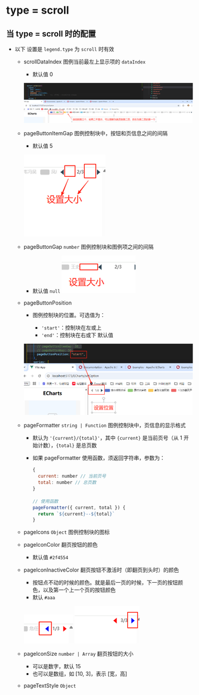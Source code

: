 # type = scroll

## 当 type = scroll 时的配置

+ 以下 设置是 `legend.type` 为 `scroll` 时有效

  + scrollDataIndex 图例当前最左上显示项的 `dataIndex`

    + 默认值 0

    ![alt text](images/scrollDataIndex.png)

  + pageButtonItemGap 图例控制块中，按钮和页信息之间的间隔

    + 默认值 5

    ![alt text](images/pageButtonItemGap.png)

  + pageButtonGap `number` 图例控制块和图例项之间的间隔

    + 默认值 `null`
    ![alt text](images/pageButtonGap.png)

  + pageButtonPosition

    + 图例控制块的位置。可选值为：

      + `'start'`：控制块在左或上
      + `'end'`：控制块在右或下 默认值

    ![alt text](images/pageButtonPosition.png)

  + pageFormatter `string | Function` 图例控制块中，页信息的显示格式

    + 默认为 `'{current}/{total}'`，其中 `{current}` 是当前页号（从 1 开始计数），`{total}` 是总页数

    + 如果 pageFormatter 使用函数，须返回字符串，参数为：

      ```js
      {
        current: number // 当前页号
        total: number // 总页数
      }

      // 使用函数
      pageFormatter({ current, total }) {
        return `${current}--${total}`
      }
      ```

  + pageIcons `Object` 图例控制块的图标
  + pageIconColor 翻页按钮的颜色

    + 默认值 `#2f4554`

  + pageIconInactiveColor 翻页按钮不激活时（即翻页到头时）的颜色

    + 按钮点不动的时候的颜色。就是最后一页的时候，下一页的按钮颜色，以及第一个上一个页的按钮颜色
    + 默认 `#aaa`

    ![alt text](images/pageIconInactiveColor1.png)
    ![alt text](images/pageIconInactiveColor2.png)

  + pageIconSize `number | Array` 翻页按钮的大小

    + 可以是数字，默认 15
    + 也可以是数组，如 [10, 3]，表示 [宽，高]

  + pageTextStyle `Object`

